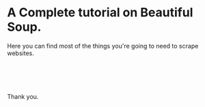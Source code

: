# A Complete tutorial on Beautiful Soup.
Here you can find most of the things you're going to need to scrape websites.
<br/>
<br/>
<br/>
<br/>
<br/>
<br/>
Thank you.
